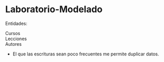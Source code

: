 # Laboratorio-Modelado

Entidades:

Cursos  
Lecciones  
Autores

- El que las escrituras sean poco frecuentes me permite duplicar datos.